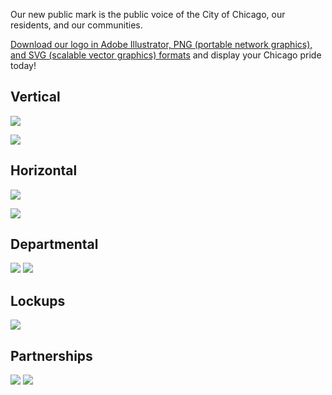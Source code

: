 

Our new public mark is the public voice of the City of Chicago, our residents, and our communities.

[Download our logo in Adobe Illustrator, PNG (portable network graphics), and SVG (scalable vector graphics) formats](/assets/downloads/LOGO-CHICAGO-20191009.zip) and display your Chicago pride today!


## Vertical

![](/assets/img/logo/LOGO-CHICAGO-vertical.png)

![](/assets/img/logo/LOGO-CHICAGO-vertical-symbols-only.png)

## Horizontal

![](/assets/img/logo/LOGO-CHICAGO-horizontal.png)

![](/assets/img/logo/LOGO-CHICAGO-horizontal-symbols-only.png)

## Departmental



![](/assets/img/logo/LOGO-CHICAGO-remix-cultural.png)
![](/assets/img/logo/LOGO-CHICAGO-remix-institutions.png)

## Lockups

![](/assets/img/logo/LOGO-spacing.png)

## Partnerships

![](/assets/img/logo/LOGO-partnership-examples.png)
![](/assets/img/logo/LOGO-partnership.png)
